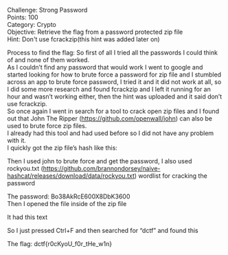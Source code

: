 Challenge: Strong Password
<br>
Points: 100
<br>
Category: Crypto
<br>
Objective: Retrieve the flag from a password protected zip file
<br>
Hint: Don't use fcrackzip(this hint was added later on)
<br>

Process to find the flag: So first of all I tried all the passwords I could think of and none of them worked.
<br>
As I couldn’t find any password that would work I went to google and started looking for how to brute force a password for zip file and I stumbled across an app to brute force password, I tried it and it did not work at all, so I did some more research and found fcrackzip and I left it running for an hour and wasn’t working either, then the hint was uploaded and it said don’t use fcrackzip.
<br>
So once again I went in search for a tool to crack open zip files and I found out that John The Ripper (https://github.com/openwall/john) can also be used to brute force zip files.
<br>
I already had this tool and had used before so I did not have any problem with it.
<br>
I quickly got the zip file’s hash like this:
 

Then I used john to brute force and get the password, I also used rockyou.txt (https://github.com/brannondorsey/naive-hashcat/releases/download/data/rockyou.txt) wordlist for cracking the password
 
The password: Bo38AkRcE600X8DbK3600
<br>
Then I opened the file inside of the zip file 
 


It had this text
 

So I just pressed Ctrl+F and then searched for “dctf” and found this
 

The flag: dctf{r0cKyoU_f0r_tHe_w1n}
